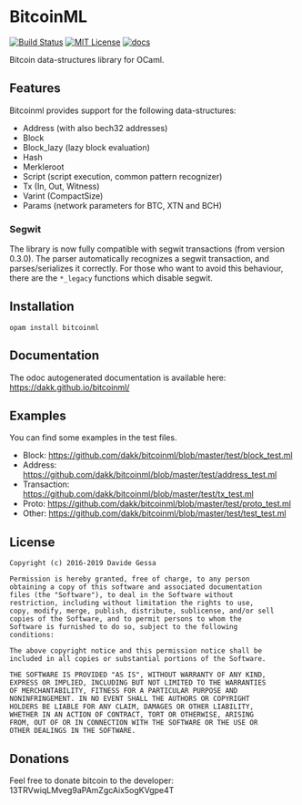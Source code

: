 # BitcoinML

[![Build Status](https://travis-ci.org/dakk/bitcoinml.svg)](https://travis-ci.org/dakk/bitcoinml)
[![MIT License](http://img.shields.io/badge/license-MIT-blue.svg)](https://github.com/dakk/bitcoinml/blob/master/LICENSE)
[![docs](https://img.shields.io/badge/doc-online-blue.svg)](https://dakk.github.io/bitcoinml/bitcoinml/Bitcoinml/index.html)

Bitcoin data-structures library for OCaml.

## Features

Bitcoinml provides support for the following data-structures:
- Address (with also bech32 addresses)
- Block
- Block_lazy (lazy block evaluation)
- Hash
- Merkleroot
- Script (script execution, common pattern recognizer)
- Tx (In, Out, Witness)
- Varint (CompactSize)
- Params (network parameters for BTC, XTN and BCH)

### Segwit
The library is now fully compatible with segwit transactions (from version 0.3.0). The parser automatically recognizes
a segwit transaction, and parses/serializes it correctly. For those who want to avoid this behaviour, there are the
`*_legacy` functions which disable segwit.


## Installation

```opam install bitcoinml```


## Documentation

The odoc autogenerated documentation is available here: https://dakk.github.io/bitcoinml/


## Examples

You can find some examples in the test files.

- Block: https://github.com/dakk/bitcoinml/blob/master/test/block_test.ml
- Address: https://github.com/dakk/bitcoinml/blob/master/test/address_test.ml
- Transaction: https://github.com/dakk/bitcoinml/blob/master/test/tx_test.ml
- Proto: https://github.com/dakk/bitcoinml/blob/master/test/proto_test.ml
- Other: https://github.com/dakk/bitcoinml/blob/master/test/test_test.ml


## License

```
Copyright (c) 2016-2019 Davide Gessa

Permission is hereby granted, free of charge, to any person
obtaining a copy of this software and associated documentation
files (the "Software"), to deal in the Software without
restriction, including without limitation the rights to use,
copy, modify, merge, publish, distribute, sublicense, and/or sell
copies of the Software, and to permit persons to whom the
Software is furnished to do so, subject to the following
conditions:

The above copyright notice and this permission notice shall be
included in all copies or substantial portions of the Software.

THE SOFTWARE IS PROVIDED "AS IS", WITHOUT WARRANTY OF ANY KIND,
EXPRESS OR IMPLIED, INCLUDING BUT NOT LIMITED TO THE WARRANTIES
OF MERCHANTABILITY, FITNESS FOR A PARTICULAR PURPOSE AND
NONINFRINGEMENT. IN NO EVENT SHALL THE AUTHORS OR COPYRIGHT
HOLDERS BE LIABLE FOR ANY CLAIM, DAMAGES OR OTHER LIABILITY,
WHETHER IN AN ACTION OF CONTRACT, TORT OR OTHERWISE, ARISING
FROM, OUT OF OR IN CONNECTION WITH THE SOFTWARE OR THE USE OR
OTHER DEALINGS IN THE SOFTWARE.
```


## Donations

Feel free to donate bitcoin to the developer: 13TRVwiqLMveg9aPAmZgcAix5ogKVgpe4T
